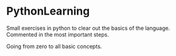 # PythonLearning
Small exercises in python to clear out the basics of the language. Commented in the most important steps.

Going from zero to all basic concepts.
